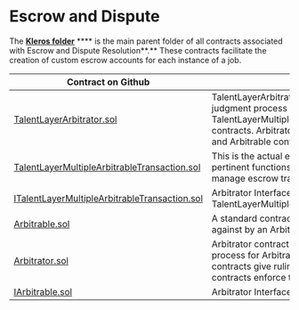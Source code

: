 # Escrow and Dispute

The [**Kleros folder**](https://github.com/TalentLayer/talentlayer-id-contracts/tree/main/contracts/kleros) **** is the main parent folder of all contracts associated with Escrow and Dispute Resolution**.** These contracts facilitate the creation of custom escrow accounts for each instance of a job.

| Contract on Github                                                                                                                                                                | Use                                                                                                                                                                                                |
| --------------------------------------------------------------------------------------------------------------------------------------------------------------------------------- | -------------------------------------------------------------------------------------------------------------------------------------------------------------------------------------------------- |
| [TalentLayerArbitrator.sol](https://github.com/TalentLayer/talentlayer-id-contracts/blob/main/contracts/kleros/TalentLayerArbitrator.sol)                                         | TalentLayerArbitrator contract initiates the judgment process for the TalentLayerMultipleArbitrableTransaction contracts. Arbitrator contracts give rulings and Arbitrable contracts enforce them. |
| [TalentLayerMultipleArbitrableTransaction.sol](https://github.com/TalentLayer/talentlayer-id-contracts/blob/main/contracts/kleros/TalentLayerMultipleArbitrableTransaction.sol)   | This is the actual escrow contract - here all pertinent functions that must be called to manage escrow transactions can be found.                                                                  |
| [ITalentLayerMultipleArbitrableTransaction.sol](https://github.com/TalentLayer/talentlayer-id-contracts/blob/main/contracts/kleros/ITalentLayerMultipleArbitrableTransaction.sol) | Arbitrator Interface contract for TalentLayerMultipleArbitrableTransaction.sol                                                                                                                     |
| [Arbitrable.sol](https://github.com/TalentLayer/talentlayer-id-contracts/blob/main/contracts/kleros/Arbitrable.sol)                                                               | A standard contract that can be judged against by an Arbitrator contract.                                                                                                                          |
| [Arbitrator.sol](https://github.com/TalentLayer/talentlayer-id-contracts/blob/main/contracts/kleros/Arbitrator.sol)                                                               | Arbitrator contracts initiate the judgment process for Arbitrable contracts. Arbitrator contracts give rulings and Arbitrable contracts enforce them.                                              |
| [IArbitrable.sol](https://github.com/TalentLayer/talentlayer-id-contracts/blob/main/contracts/kleros/IArbitrable.sol)                                                             | Arbitrator Interface contract.                                                                                                                                                                     |

